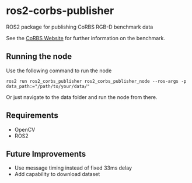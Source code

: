 # ros2-corbs-publisher
ROS2 package for publishing CoRBS RGB-D benchmark data

See the [CoRBS Website](http://corbs.dfki.uni-kl.de/) for further information on the benchmark. 

## Running the node
Use the following command to run the node 

`ros2 run ros2_corbs_publisher ros2_corbs_publisher_node --ros-args -p data_path:="/path/to/your/data/"`

Or just navigate to the data folder and run the node from there.

## Requirements
* OpenCV
* ROS2

## Future Improvements
* Use message timing instead of fixed 33ms delay
* Add capability to download dataset